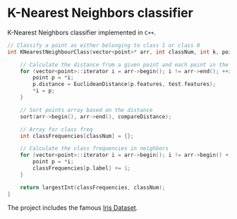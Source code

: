 # K-Nearest Neighbors classifier

K-Nearest Neighbors classifier implemented in `C++`.

```c++
// Classify a point as either belonging to class 1 or class 0
int KNearestNeighbourClass(vector<point>* arr, int classNum, int k, point test){

    // Calculate the distance from a given point and each point in the dataset
    for (vector<point>::iterator i = arr->begin(); i != arr->end(); ++i){
        point p = *i;
        p.distance = EuclideanDistance(p.features, test.features);
        *i = p;
    }

    // Sort points array based on the distance
    sort(arr->begin(), arr->end(), compareDistance);

    // Array for class freq
    int classFrequencies[classNum] = {};

    // Calculate the class frequencies in neighbors
    for (vector<point>::iterator i = arr->begin(); i != arr->begin() + k; i++){
        point p = *i;
        classFrequencies[p.label] += 1;
    }

    return largestInt(classFrequencies, classNum);
}
```
The project includes the famous [Iris Dataset](https://archive.ics.uci.edu/ml/datasets/Iris).
